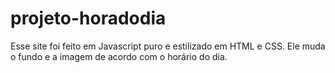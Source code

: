 # projeto-horadodia
Esse site foi feito em Javascript puro e estilizado em HTML e CSS. 
Ele muda o fundo e a imagem de acordo com o horário do dia.
